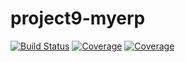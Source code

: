 # project9-myerp
[![Build Status](https://travis-ci.com/github/cahriBoom/project9-myerp/branches)](https://travis-ci.com/github/cahriBoom/project9-myerp)
[![Coverage]()]()
[![Coverage]()]()
